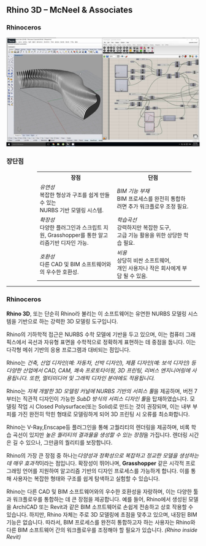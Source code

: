 ## Rhino 3D – McNeel & Associates 


### Rhinoceros

<p align="center">
  <img src="../../../img/rhino.jpg" alt="Advanced Digital" width = "600px">
</p>

### 장단점


<table style="margin-left: 80px; margin-right: auto; width: 80%;">
  <tr>
    <th style="width: 50%;">장점</th>
    <th style="width: 50%;">단점</th>
  </tr>
  <tr>
    <td><i>유연성</i><br> 복잡한 형상과 구조를 쉽게 만들 수 있는 <br>  NURBS 기반 모델링 시스템.</td>
    <td><i>BIM 기능 부재</i><br> BIM 프로세스를 완전히 통합하려면 추가 워크플로우 조정 필요.</td>
  </tr>
  <tr>
    <td><i>확장성</i><br> 다양한 플러그인과 스크립트 지원, Grasshopper를 통한 알고리즘기반 디자인 가능.</td>
    <td><i>학습곡선</i><br> 강력하지만 복잡한 도구, <br>고급 기능 활용을 위한 상당한 학습 필요.</td>
  </tr>
  <tr>
    <td><i>호환성</i><br> 다른 CAD 및 BIM 소프트웨어와의 우수한 호환성.</td>
    <td><i>비용</i><br> 상당히 비싼 소프트웨어, <br>개인 사용자나 작은 회사에게 부담 될 수 있음.</td>
  </tr>
</table>

----
### Rhinoceros

**Rhino 3D**, 또는 단순히 Rhino라 불리는 이 소프트웨어는 유연한 NURBS 모델링 시스템을 기반으로 하는 강력한 3D 모델링 도구입니다. 

Rhino의 기하학적 접근은 NURBS 수학 모델에 기반을 두고 있으며, 이는 컴퓨터 그래픽스에서 곡선과 자유형 표면을 수학적으로 정확하게 표현하는 데 중점을 둡니다. 이는 다각형 메쉬 기반의 응용 프로그램과 대비되는 점입니다.

Rhino는 <i>건축, 산업 디자인(예: 자동차, 선박 디자인), 제품 디자인(예: 보석 디자인) 등 다양한 산업에서 CAD, CAM, 쾌속 프로토타이핑, 3D 프린팅, 리버스 엔지니어링에 사용됩니다. 또한, 멀티미디어 및 그래픽 디자인 분야에도 적용됩니다.</i>

Rhino는 <i>자체 개발한 3D 모델링 커널에 NURBS 기반의 서피스 툴</i>을 제공하며, 버전 7부터는 직관적 디자인이 가능한 <i>SubD 방식의 서피스 디자인 툴</i>을 탑재하였습니다. 모델링 작업 시 Closed Polysurface(또는 Solid)로 만드는 것이 권장되며, 이는 내부 부피를 가진 완전히 막힌 형태로 모델링하게 되어 3D 프린팅 시 오류를 최소화합니다.

Rhino는 V-Ray,Enscape등 플러그인을 통해 고퀄리티의 렌더링을 제공하며, 비록 학습 곡선이 있지만 <i>높은 퀄리티의 결과물을 생성할 수 있는 장점</i>을 가집니다. 렌더링 시간은 길 수 있으나, 그만큼의 퀄리티를 보장합니다.

Rhino의 가장 큰 장점 중 하나는<i>다양성과 정확성으로 복잡하고 정교한 모델을 생성하는 데 매우 효과적</i>이라는 점입니다. 확장성이 뛰어나며, **Grasshopper** 같은 시각적 프로그래밍 언어를 지원하여 알고리즘 기반의 디자인 프로세스를 가능하게 합니다. 이를 통해 사용자는 복잡한 형태와 구조를 쉽게 탐색하고 실험할 수 있습니다.

Rhino는 다른 CAD 및 BIM 소프트웨어와의 우수한 호환성을 자랑하며, 이는 다양한 툴과 워크플로우를 통합하는 데 큰 장점을 제공합니다. 예를 들어, Rhino에서 생성된 모델을 ArchiCAD 또는 Revit과 같은 BIM 소프트웨어로 손쉽게 전송하고 상호 작용할 수 있습니다. 하지만, Rhino 자체는 주로 3D 모델링에 초점을 맞추고 있으며, 내장된 BIM 기능은 없습니다. 따라서, BIM 프로세스를 완전히 통합하고자 하는 사용자는 Rhino와 다른 BIM 소프트웨어 간의 워크플로우를 조정해야 할 필요가 있습니다. <i>(Rhino inside Revit)</i>
